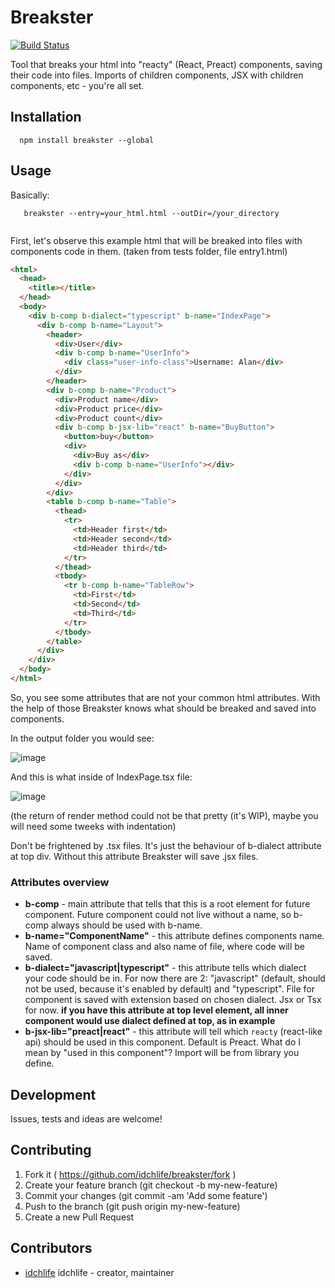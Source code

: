 # Breakster

[![Build Status](https://travis-ci.org/idchlife/breakster.svg?branch=master)](https://travis-ci.org/idchlife/breakster)

Tool that breaks your html into "reacty" (React, Preact) components, saving their
code into files. Imports of children components, JSX with children components,
etc - you're all set.

## Installation

```
  npm install breakster --global
```

## Usage

Basically:

```
   breakster --entry=your_html.html --outDir=/your_directory
   
```

First, let's observe this example html that will be breaked into files with components code in them.
(taken from tests folder, file entry1.html)

```html
<html>
  <head>
    <title></title>
  </head>
  <body>
    <div b-comp b-dialect="typescript" b-name="IndexPage">
      <div b-comp b-name="Layout">
        <header>
          <div>User</div>
          <div b-comp b-name="UserInfo">
            <div class="user-info-class">Username: Alan</div>
          </div>
        </header>
        <div b-comp b-name="Product">
          <div>Product name</div>
          <div>Product price</div>
          <div>Product count</div>
          <div b-comp b-jsx-lib="react" b-name="BuyButton">
            <button>buy</button>
            <div>
              <div>Buy as</div>
              <div b-comp b-name="UserInfo"></div>
            </div>
          </div>
        </div>
        <table b-comp b-name="Table">
          <thead>
            <tr>
              <td>Header first</td>
              <td>Header second</td>
              <td>Header third</td>
            </tr>
          </thead>
          <tbody>
            <tr b-comp b-name="TableRow">
              <td>First</td>
              <td>Second</td>
              <td>Third</td>
            </tr>
          </tbody>
        </table>
      </div>
    </div>
  </body>
</html>
```

So, you see some attributes that are not your common html attributes.
With the help of those Breakster knows what should be breaked and saved into components.

In the output folder you would see:

![image](https://cloud.githubusercontent.com/assets/4563032/24829271/181fd4c2-1c77-11e7-993f-e6852cdad656.png)

And this is what inside of IndexPage.tsx file:

![image](https://cloud.githubusercontent.com/assets/4563032/24930721/3579403c-1f13-11e7-9948-447550141c7f.png)

(the return of render method could not be that pretty (it's WIP), maybe you will need some tweeks with indentation)

Don't be frightened by .tsx files. It's just the behaviour of b-dialect attribute at top div. Without this attribute Breakster will save .jsx files.

### Attributes overview

- **b-comp** - main attribute that tells that this is a root element for future component.
Future component could not live without a name, so b-comp always should be used with b-name.
- **b-name="ComponentName"** - this attribute defines components name. Name of component class and also name of file, where code will be saved.
- **b-dialect="javascript|typescript"** - this attribute tells which dialect your code should be in. For now there are 2: "javascript" (default, should not be used, because it's enabled by default) and "typescript". File for component is saved with extension based on chosen dialect. Jsx or Tsx for now. **if you have this attribute at top level element, all inner component would use dialect defined at top, as in example**
- **b-jsx-lib="preact|react"** - this attribute will tell which `reacty` (react-like api) should be used in this component. Default is Preact. What do I mean by "used in this component"? Import will be from library you define.

## Development

Issues, tests and ideas are welcome!

## Contributing

1. Fork it ( https://github.com/idchlife/breakster/fork )
2. Create your feature branch (git checkout -b my-new-feature)
3. Commit your changes (git commit -am 'Add some feature')
4. Push to the branch (git push origin my-new-feature)
5. Create a new Pull Request

## Contributors

- [idchlife](https://github.com/idchlife) idchlife - creator, maintainer
